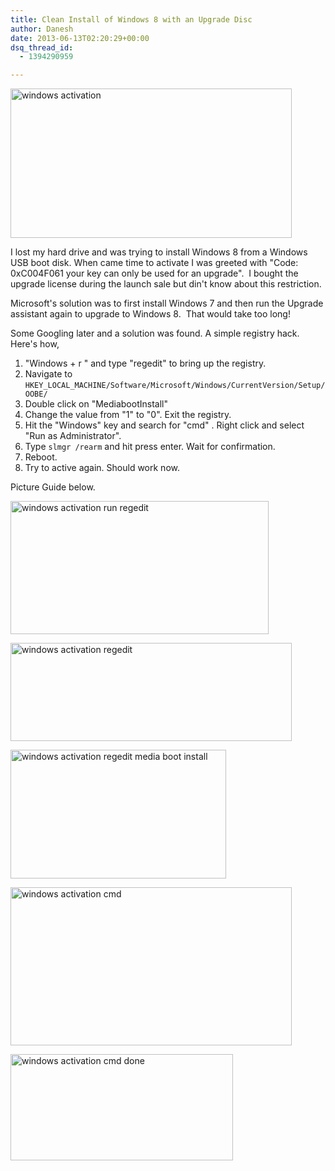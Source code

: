 ```yaml
---
title: Clean Install of Windows 8 with an Upgrade Disc
author: Danesh
date: 2013-06-13T02:20:29+00:00
dsq_thread_id:
  - 1394290959

---
```

[<img loading="lazy" alt="windows activation" src="/wp-content/uploads/2013/06/windows-activation-450x239.png" width="450" height="239" />][1]

I lost my hard drive and was trying to install Windows 8 from a Windows USB boot disk. When came time to activate I was greeted with "Code: 0xC004F061 your key can only be used for an upgrade".  I bought the upgrade license during the launch sale but din't know about this restriction.

Microsoft's solution was to first install Windows 7 and then run the Upgrade assistant again to upgrade to Windows 8.  That would take too long!

Some Googling later and a solution was found. A simple registry hack. Here's how,

  1. "Windows + r " and type "regedit" to bring up the registry.
  2. Navigate to `HKEY_LOCAL_MACHINE/Software/Microsoft/Windows/CurrentVersion/Setup/OOBE/`
  3. Double click on "MediabootInstall"
  4. Change the value from "1" to "0". Exit the registry.
  5. Hit the "Windows" key and search for "cmd" . Right click and select "Run as Administrator".
  6. Type `slmgr /rearm` and hit press enter. Wait for confirmation.
  7. Reboot.
  8. Try to active again. Should work now.

Picture Guide below.<!--more-->

[<img loading="lazy" alt="windows activation run regedit" src="/wp-content/uploads/2013/06/windows-activation-run-regedit.png" width="413" height="213" />][2]

[<img loading="lazy" class="alignnone size-medium wp-image-3230" alt="windows activation regedit" src="/wp-content/uploads/2013/06/windows-activation-regedit-450x157.png" width="450" height="157" srcset="/wp-content/uploads/2013/06/windows-activation-regedit-450x157.png 450w, /wp-content/uploads/2013/06/windows-activation-regedit.png 728w" sizes="(max-width: 450px) 100vw, 450px" />][3]

[<img loading="lazy" class="alignnone size-full wp-image-3229" alt="windows activation regedit media boot install" src="/wp-content/uploads/2013/06/windows-activation-regedit-media-boot-install.png" width="345" height="206" />][4]

[<img loading="lazy" class="alignnone size-medium wp-image-3228" alt="windows activation cmd" src="/wp-content/uploads/2013/06/windows-activation-cmd-450x253.png" width="450" height="253" srcset="/wp-content/uploads/2013/06/windows-activation-cmd-450x253.png 450w, /wp-content/uploads/2013/06/windows-activation-cmd-1024x576.png 1024w, /wp-content/uploads/2013/06/windows-activation-cmd.png 1920w" sizes="(max-width: 450px) 100vw, 450px" />][5]

[<img loading="lazy" class="alignnone size-full wp-image-3227" alt="windows activation cmd done" src="/wp-content/uploads/2013/06/windows-activation-cmd-done.png" width="356" height="170" />][6]

&nbsp;

 [1]: /wp-content/uploads/2013/06/windows-activation.png
 [2]: /wp-content/uploads/2013/06/windows-activation-run-regedit.png
 [3]: /wp-content/uploads/2013/06/windows-activation-regedit.png
 [4]: /wp-content/uploads/2013/06/windows-activation-regedit-media-boot-install.png
 [5]: /wp-content/uploads/2013/06/windows-activation-cmd.png
 [6]: /wp-content/uploads/2013/06/windows-activation-cmd-done.png